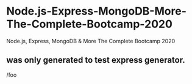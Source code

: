 # Node.js-Express-MongoDB-More-The-Complete-Bootcamp-2020
Node.js, Express, MongoDB &amp; More The Complete Bootcamp 2020

## was only generated to test express generator.
/foo
